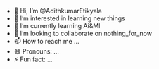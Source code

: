 - 👋 Hi, I’m @AdithkumarEtikyala
- 👀 I’m interested in learning new things
- 🌱 I’m currently learning Ai&Ml
- 💞️ I’m looking to collaborate on nothing_for_now
- 📫 How to reach me ...
- 😄 Pronouns: ...
- ⚡ Fun fact: ...

<!---
AdithkumarEtikyala/AdithkumarEtikyala is a ✨ special ✨ repository because its `README.md` (this file) appears on your GitHub profile.
You can click the Preview link to take a look at your changes.
--->
